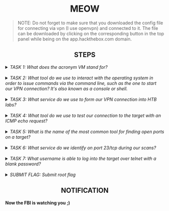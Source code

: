 <h1 align="center">MEOW</h1>

> NOTE: Do not forget to make sure that you downloaded the config file for connecting via vpn (I use openvpn) and connected to it. The file can be downloaded by clicking on the corresponding button in the top panel while being on the app.hackthebox.com domain.

<h2 align="center">STEPS</h2>
<details> 
    <summary>
        <i>TASK 1: What does the acronym VM stand for?</i>
    </summary>
    <b>Virtual Machine</b>
</details>
<br>
 
<details> 
    <summary>
        <i>TASK 2: What tool do we use to interact with the operating system in order to issue commands via the command line, such as the one to start our VPN connection? It's also known as a console or shell.</i>
    </summary>
    <b>terminal</b>
</details>
<br>
 
<details> 
    <summary>
        <i>TASK 3: What service do we use to form our VPN connection into HTB labs?</i>
    </summary>
    <b>openvpn</b>
</details>
<br>
 
<details> 
    <summary>
        <i>TASK 4: What tool do we use to test our connection to the target with an ICMP echo request?</i>
    </summary>
    <b>ping</b>
</details>
<br>

<details> 
    <summary>
        <i>TASK 5: What is the name of the most common tool for finding open ports on a target?</i>
    </summary>
    <b>nmap</b>
</details>
<br>

<details> 
    <summary>
        <i>TASK 6: What service do we identify on port 23/tcp during our scans?</i>
    </summary>
    <b>telnet</b>
</details>
<br>

    
<details> 
    <summary>
        <i>TASK 7: What username is able to log into the target over telnet with a blank password?</i>
    </summary>
    <b>root</b>
</details>
<br>
 
<details> 
    <summary>
        <i>SUBMIT FLAG: Submit root flag</i>
    </summary>
    <b>To receive the flag you need to connect via telnet to the IP address that you receive when you spawn the machine.</b>
</details>


<h2 align="center">NOTIFICATION</h2>

<b align="center">Now the FBI is watching you ;)</b>
